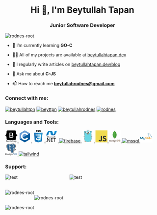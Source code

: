 <h1 align="center">Hi 👋, I'm Beytullah Tapan</h1>
<h3 align="center">Junior Software Developer</h3>

<p align="left"> <img src="https://komarev.com/ghpvc/?username=rodnes-root&label=Profile%20views&color=0e75b6&style=flat" alt="rodnes-root" /> </p>

- 🌱 I’m currently learning **GO-C**

- 👨‍💻 All of my projects are available at [beytullahtapan.dev](beytullahtapan.dev)

- 📝 I regularly write articles on [beytullahtapan.dev/blog](beytullahtapan.dev/blog)

- 💬 Ask me about **C-JS**

- 📫 How to reach me **beytullahrodnes@gmail.com**

<h3 align="left">Connect with me:</h3>
<p align="left">
<a href="https://twitter.com/beytullahtpn" target="blank"><img align="center" src="https://raw.githubusercontent.com/rahuldkjain/github-profile-readme-generator/master/src/images/icons/Social/twitter.svg" alt="beytullahtpn" height="30" width="40" /></a>
<a href="https://instagram.com/beyttpn" target="blank"><img align="center" src="https://raw.githubusercontent.com/rahuldkjain/github-profile-readme-generator/master/src/images/icons/Social/instagram.svg" alt="beyttpn" height="30" width="40" /></a>
<a href="https://www.hackerrank.com/beytullahrodnes" target="blank"><img align="center" src="https://raw.githubusercontent.com/rahuldkjain/github-profile-readme-generator/master/src/images/icons/Social/hackerrank.svg" alt="beytullahrodnes" height="30" width="40" /></a>
<a href="https://discord.gg/rodnes" target="blank"><img align="center" src="https://raw.githubusercontent.com/rahuldkjain/github-profile-readme-generator/master/src/images/icons/Social/discord.svg" alt="rodnes" height="30" width="40" /></a>
</p>

<h3 align="left">Languages and Tools:</h3>
<p align="left"> <a href="https://getbootstrap.com" target="_blank" rel="noreferrer"> <img src="https://raw.githubusercontent.com/devicons/devicon/master/icons/bootstrap/bootstrap-plain-wordmark.svg" alt="bootstrap" width="40" height="40"/> </a> <a href="https://www.cprogramming.com/" target="_blank" rel="noreferrer"> <img src="https://raw.githubusercontent.com/devicons/devicon/master/icons/c/c-original.svg" alt="c" width="40" height="40"/> </a> <a href="https://www.w3schools.com/css/" target="_blank" rel="noreferrer"> <img src="https://raw.githubusercontent.com/devicons/devicon/master/icons/css3/css3-original-wordmark.svg" alt="css3" width="40" height="40"/> </a> <a href="https://dotnet.microsoft.com/" target="_blank" rel="noreferrer"> <img src="https://raw.githubusercontent.com/devicons/devicon/master/icons/dot-net/dot-net-original-wordmark.svg" alt="dotnet" width="40" height="40"/> </a> <a href="https://firebase.google.com/" target="_blank" rel="noreferrer"> <img src="https://www.vectorlogo.zone/logos/firebase/firebase-icon.svg" alt="firebase" width="40" height="40"/> </a> <a href="https://golang.org" target="_blank" rel="noreferrer"> <img src="https://raw.githubusercontent.com/devicons/devicon/master/icons/go/go-original.svg" alt="go" width="40" height="40"/> </a> <a href="https://developer.mozilla.org/en-US/docs/Web/JavaScript" target="_blank" rel="noreferrer"> <img src="https://raw.githubusercontent.com/devicons/devicon/master/icons/javascript/javascript-original.svg" alt="javascript" width="40" height="40"/> </a> <a href="https://www.mongodb.com/" target="_blank" rel="noreferrer"> <img src="https://raw.githubusercontent.com/devicons/devicon/master/icons/mongodb/mongodb-original-wordmark.svg" alt="mongodb" width="40" height="40"/> </a> <a href="https://www.microsoft.com/en-us/sql-server" target="_blank" rel="noreferrer"> <img src="https://www.svgrepo.com/show/303229/microsoft-sql-server-logo.svg" alt="mssql" width="40" height="40"/> </a> <a href="https://www.mysql.com/" target="_blank" rel="noreferrer"> <img src="https://raw.githubusercontent.com/devicons/devicon/master/icons/mysql/mysql-original-wordmark.svg" alt="mysql" width="40" height="40"/> </a> <a href="https://www.postgresql.org" target="_blank" rel="noreferrer"> <img src="https://raw.githubusercontent.com/devicons/devicon/master/icons/postgresql/postgresql-original-wordmark.svg" alt="postgresql" width="40" height="40"/> </a> <a href="https://tailwindcss.com/" target="_blank" rel="noreferrer"> <img src="https://www.vectorlogo.zone/logos/tailwindcss/tailwindcss-icon.svg" alt="tailwind" width="40" height="40"/> </a> </p>

<h3 align="left">Support:</h3>
<p><a href="https://www.buymeacoffee.com/test"> <img align="left" src="https://cdn.buymeacoffee.com/buttons/v2/default-yellow.png" height="50" width="210" alt="test" /></a><a href="https://ko-fi.com/test"> <img align="left" src="https://cdn.ko-fi.com/cdn/kofi3.png?v=3" height="50" width="210" alt="test" /></a></p><br><br>

<p><img align="left" src="https://github-readme-stats.vercel.app/api/top-langs?username=rodnes-root&show_icons=true&locale=en&layout=compact" alt="rodnes-root" /></p>

<p>&nbsp;<img align="center" src="https://github-readme-stats.vercel.app/api?username=rodnes-root&show_icons=true&locale=en" alt="rodnes-root" /></p>

<p><img align="center" src="https://github-readme-streak-stats.herokuapp.com/?user=rodnes-root&" alt="rodnes-root" /></p>
